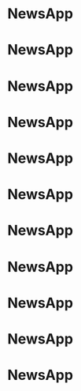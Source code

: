 # NewsApp
# NewsApp
# NewsApp
# NewsApp
# NewsApp
# NewsApp
# NewsApp
# NewsApp
# NewsApp
# NewsApp
# NewsApp
